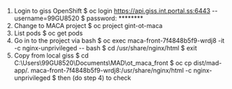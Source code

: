 1. Login to giss OpenShift
    $ oc login https://api.giss.int.portal.ss:6443 --username=99GU8520
    $ password: ********
2. Change to MACA project
    $ oc project gint-ot-maca
3. List pods
    $ oc get pods
4. Go in to the project via bash
    $ oc exec maca-front-7f4848b5f9-wrdj8 -it -c nginx-unprivileged -- bash
    $ cd /usr/share/nginx/html
    $ exit
5. Copy from local giss
    $ cd C:\Users\99GU8520\Documents\MAD\ot_maca_front
    $ oc cp dist/mad-app/. maca-front-7f4848b5f9-wrdj8:/usr/share/nginx/html -c nginx-unprivileged
    $ then (do step 4) to check